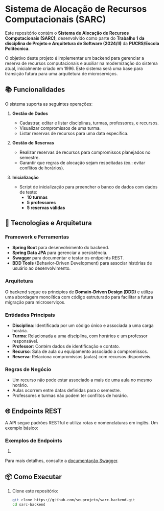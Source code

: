 # Sistema de Alocação de Recursos Computacionais (SARC)

Este repositório contém o **Sistema de Alocação de Recursos Computacionais (SARC)**, desenvolvido como parte do **Trabalho 1 da disciplina de Projeto e Arquitetura de Software (2024/II)** da **PUCRS/Escola Politécnica**.

O objetivo deste projeto é implementar um backend para gerenciar a reserva de recursos computacionais e auxiliar na modernização do sistema atual, inicialmente criado em 1996. Este sistema será uma base para transição futura para uma arquitetura de microserviços.

## 📚 Funcionalidades

O sistema suporta as seguintes operações:

1. **Gestão de Dados**
   - Cadastrar, editar e listar disciplinas, turmas, professores, e recursos.
   - Visualizar compromissos de uma turma.
   - Listar reservas de recursos para uma data específica.

2. **Gestão de Reservas**
   - Realizar reservas de recursos para compromissos planejados no semestre.
   - Garantir que regras de alocação sejam respeitadas (ex.: evitar conflitos de horários).

3. **Inicialização**
   - Script de inicialização para preencher o banco de dados com dados de teste:
     - **10 turmas**
     - **5 professores**
     - **5 reservas válidas**

## 🚀 Tecnologias e Arquitetura

### Framework e Ferramentas
- **Spring Boot** para desenvolvimento do backend.
- **Spring Data JPA** para gerenciar a persistência.
- **Swagger** para documentar e testar os endpoints REST.
- **BDD Tools** (Behavior-Driven Development) para associar histórias de usuário ao desenvolvimento.

### Arquitetura
O backend segue os princípios de **Domain-Driven Design (DDD)** e utiliza uma abordagem monolítica com código estruturado para facilitar a futura migração para microserviços.

### Entidades Principais
- **Disciplina**: Identificada por um código único e associada a uma carga horária.
- **Turma**: Relacionada a uma disciplina, com horários e um professor responsável.
- **Professor**: Contém dados de identificação e contato.
- **Recurso**: Sala de aula ou equipamento associado a compromissos.
- **Reserva**: Relaciona compromissos (aulas) com recursos disponíveis.

### Regras de Negócio
- Um recurso não pode estar associado a mais de uma aula no mesmo horário.
- Aulas ocorrem entre datas definidas para o semestre.
- Professores e turmas não podem ter conflitos de horário.

## 🌐 Endpoints REST

A API segue padrões RESTful e utiliza rotas e nomenclaturas em inglês. Um exemplo básico:

### Exemplos de Endpoints
1. 

Para mais detalhes, consulte a [documentação Swagger](#).

## 📦 Como Executar

1. Clone este repositório:
   ```bash
   git clone https://github.com/seuprojeto/sarc-backend.git
   cd sarc-backend

